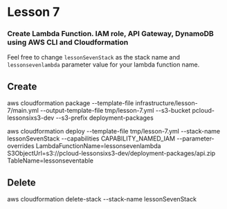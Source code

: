 # Lesson 7

### Create Lambda Function. IAM role, API Gateway, DynamoDB using AWS CLI and Cloudformation


Feel free to change `lessonSevenStack` as the stack name and `lessonsevenlambda` parameter value for your lambda function name.

## Create
aws cloudformation package --template-file infrastructure/lesson-7/main.yml --output-template-file tmp/lesson-7.yml --s3-bucket pcloud-lessonsixs3-dev --s3-prefix deployment-packages 

aws cloudformation deploy --template-file tmp/lesson-7.yml --stack-name lessonSevenStack --capabilities CAPABILITY_NAMED_IAM  --parameter-overrides LambdaFunctionName=lessonsevenlambda S3ObjectUrl=s3://pcloud-lessonsixs3-dev/deployment-packages/api.zip TableName=lessonseventable

## Delete
aws cloudformation delete-stack --stack-name lessonSevenStack